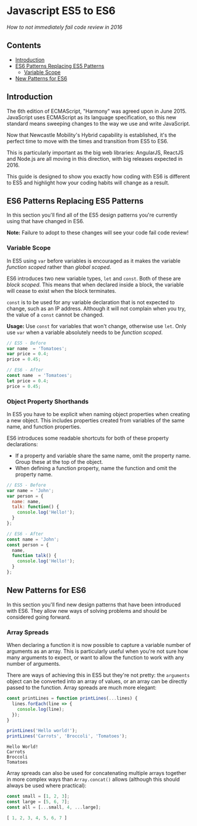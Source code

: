 # Javascript ES5 to ES6

*How to not immediately fail code review in 2016*

## Contents

- [Introduction](#introduction)
- [ES6 Patterns Replacing ES5 Patterns](#es6-patterns-replacing-es5-patterns)
  - [Variable Scope](#variable-scope)
- [New Patterns for ES6](#new-patterns-for-es6)

## Introduction

The 6th edition of ECMAScript, "Harmony" was agreed upon in June 2015. JavaScript uses ECMAScript as its language specification, so this new standard means sweeping changes to the way we use and write JavaScript.

Now that Newcastle Mobility's Hybrid capability is established, it's the perfect time to move with the times and transition from ES5 to ES6.

This is particularly important as the big web libraries: AngularJS, ReactJS and Node.js are all moving in this direction, with big releases expected in 2016.

This guide is designed to show you exactly how coding with ES6 is different to ES5 and highlight how your coding habits will change as a result.

## ES6 Patterns Replacing ES5 Patterns

In this section you'll find all of the ES5 design patterns you're currently using that have changed in ES6.

**Note:** Failure to adopt to these changes will see your code fail code review!

### Variable Scope

In ES5 using `var` before variables is encouraged as it makes the variable *function scoped* rather than *global scoped*.

ES6 introduces two new variable types, `let` and `const`. Both of these are *block scoped*. This means that when declared inside a block, the variable will cease to exist when the block terminates.

`const` is to be used for any variable declaration that is not expected to change, such as an IP address. Although it will not complain when you try, the value of a `const` cannot be changed.

**Usage:** Use `const` for variables that won't change, otherwise use `let`. Only use `var` when a variable absolutely needs to be *function scoped*.

```javascript
// ES5 - Before
var name  = 'Tomatoes';
var price = 0.4;
price = 0.45;

// ES6 - After
const name  = 'Tomatoes';
let price = 0.4;
price = 0.45;
```

### Object Property Shorthands

In ES5 you have to be explicit when naming object properties when creating a new object. This includes properties created from variables of the same name, and function properties.

ES6 introduces some readable shortcuts for both of these property declarations:

* If a property and variable share the same name, omit the property name. Group these at the top of the object.
* When defining a function property, name the function and omit the property name.

```javascript
// ES5 - Before
var name = 'John';
var person = {
  name: name,
  talk: function() {
    console.log('Hello!');
  }
};

// ES6 - After
const name = 'John';
const person = {
  name,
  function talk() {
    console.log('Hello!');
  }
};
```

## New Patterns for ES6

In this section you'll find new design patterns that have been introduced with ES6. They allow new ways of solving problems and should be considered going forward.

### Array Spreads

When declaring a function it is now possible to capture a variable number of arguments as an array. This is particularly useful when you're not sure how many arguments to expect, or want to allow the function to work with any number of arguments.

There are ways of achieving this in ES5 but they're not pretty: the `arguments` object can be converted into an array of values, or an array can be directly passed to the function. Array spreads are much more elegant:

```javascript
const printLines = function printLines(...lines) {
  lines.forEach(line => {
    console.log(line);
  });
}

printLines('Hello world!');
printLines('Carrots', 'Broccoli', 'Tomatoes');
```
```
Hello World!
Carrots
Broccoli
Tomatoes
```

Array spreads can also be used for concatenating multiple arrays together in more complex ways than `Array.concat()` allows (although this should always be used where practical):

```javascript
const small = [1, 2, 3];
const large = [5, 6, 7];
const all = [...small, 4, ...large];
```
```javascript
[ 1, 2, 3, 4, 5, 6, 7 ]
```
